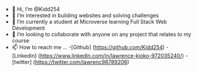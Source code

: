 - 👋 Hi, I’m @Kidd254
- 👀 I’m interested in building websites and solving challenges
- 🌱 I’m currently a student at Microverse learning Full Stack Web Development
- 💞️ I’m looking to collaborate with anyone on any project that relates to my course
- 📫 How to reach me ...
-[Github] (https://github.com/Kidd254)
-[Linkedin] (https://www.linkedin.com/in/lawrence-kioko-972035240/)
-[twitter] (https://twitter.com/lawrenc98789206)

